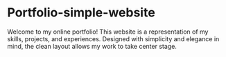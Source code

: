 # Portfolio-simple-website
Welcome to my online portfolio! This website is a representation of my skills, projects, and experiences. Designed with simplicity and elegance in mind, the clean layout allows my work to take center stage.
